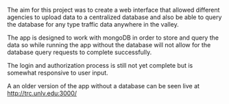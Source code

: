 The aim for this project was to create a web interface that allowed different agencies to upload data to a centralized database and also be able to query the database for any type traffic data anywhere in the valley.

The app is designed to work with mongoDB in order to store and query the data  so while running the app without the database will not allow for the database query requests to complete successfully. 

The login and authorization process is still not yet complete but is somewhat responsive to user input.

A an older version of the app without a database can be seen live at http://trc.unlv.edu:3000/
